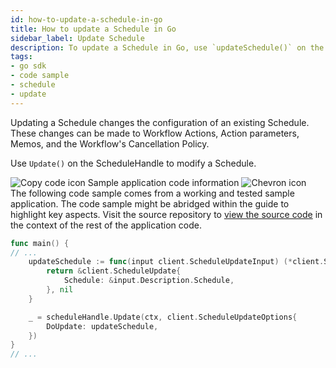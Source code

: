 ```yaml
---
id: how-to-update-a-schedule-in-go
title: How to update a Schedule in Go
sidebar_label: Update Schedule
description: To update a Schedule in Go, use `updateSchedule()` on the ScheduleHandle.
tags:
- go sdk
- code sample
- schedule
- update
---
```


<!-- DO NOT EDIT THIS FILE DIRECTLY.
THIS FILE IS GENERATED from https://github.com/temporalio/documentation-samples-go/blob/main/schedule/update/main_dacx.go. -->

Updating a Schedule changes the configuration of an existing Schedule.
These changes can be made to Workflow Actions, Action parameters, Memos, and the Workflow's Cancellation Policy.

Use `Update()` on the ScheduleHandle to modify a Schedule.

<div class="copycode-notice-container"><div class="copycode-notice"><img data-style="copycode-icon" src="/icons/copycode.png" alt="Copy code icon" /> Sample application code information <img id="i-afa9b564-f40f-4326-93ff-928ba640fd8b" data-event="clickable-copycode-info" data-style="chevron-icon" src="/icons/chevron.png" alt="Chevron icon" /></div><div id="copycode-info-afa9b564-f40f-4326-93ff-928ba640fd8b" class="copycode-info">The following code sample comes from a working and tested sample application. The code sample might be abridged within the guide to highlight key aspects. Visit the source repository to <a href="https://github.com/temporalio/documentation-samples-go/blob/main/schedule/update/main_dacx.go">view the source code</a> in the context of the rest of the application code.</div></div>

```go
func main() {
// ...
	updateSchedule := func(input client.ScheduleUpdateInput) (*client.ScheduleUpdate, error) {
		return &client.ScheduleUpdate{
			Schedule: &input.Description.Schedule,
		}, nil
	}

	_ = scheduleHandle.Update(ctx, client.ScheduleUpdateOptions{
		DoUpdate: updateSchedule,
	})
}
// ...
```
